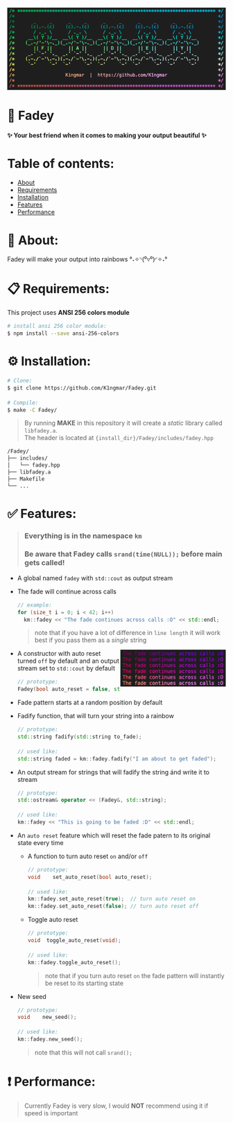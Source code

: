 
<p align="center">
  <img alt="Really cool fadey banner" src="./img/fadey.png" />
</p>

# 🌈 Fadey
#### ✨ Your best friend when it comes to making your output beautiful ✨

# Table of contents:
* [About](#-about)
* [Requirements](#-requirements)
* [Installation](#%EF%B8%8F-installation)
* [Features](#-features)
* [Performance](#%EF%B8%8F-performance)

# 📝 About:

Fadey will make your output into rainbows °˖✧◝(⁰▿⁰)◜✧˖°

# 📋 Requirements:
This project uses **ANSI 256 colors module**
```bash
# install ansi 256 color module:
$ npm install --save ansi-256-colors
```

# ⚙️ Installation:
```bash
# Clone:
$ git clone https://github.com/K1ngmar/Fadey.git

# Compile:
$ make -C Fadey/
```
>By running **MAKE** in this repository it will create a *static* library called `libfadey.a`.  
>The header is located at `{install_dir}/Fadey/includes/fadey.hpp`
```text
/Fadey/
├── includes/
│   └── fadey.hpp
├── libfadey.a
├── Makefile
└── ...
```

# ✅ Features:

> ### Everything is in the namespace `km`  
> ### Be aware that Fadey calls `srand(time(NULL));` before main gets called!

* A global named `fadey` with `std::cout` as output stream

* The fade will continue across calls
  ```c++
  // example:
  for (size_t i = 0; i < 42; i++)
    km::fadey << "The fade continues across calls :O" << std::endl;
  ```
  > note that if you have a lot of difference in `line length` it will work best if you pass them as a *single* string
  <img alt="Really cool fadey banner" src="./img/fade across calls.png" style="float:right;height:85px;" />

* A constructor with auto reset turned `off` by default and an output stream set to `std::cout` by default
  ```c++
  // prototype:
  Fadey(bool auto_reset = false, std::ostream& stream = std::cout);
  ```

* Fade pattern starts at a random position by default

* Fadify function, that will turn your string into a rainbow
  ```c++
  // prototype:
  std::string fadify(std::string to_fade);

  // used like:
  std::string faded = km::fadey.fadify("I am about to get faded");
  ```

* An output stream for strings that will fadify the string ánd write it to stream
  ```c++
  // prototype:
  std::ostream& operator << (Fadey&, std::string);
  
  // used like:
  km::fadey << "This is going to be faded :D" << std::endl;
  ```

* An `auto reset` feature which will reset the fade patern to its original state every time 

  * A function to turn auto reset `on` and/or `off`
    ```c++
    // prototype:
    void	set_auto_reset(bool auto_reset);

    // used like:
    km::fadey.set_auto_reset(true);  // turn auto reset on
    km::fadey.set_auto_reset(false); // turn auto reset off
    ````

  * Toggle auto reset
    ```c++
    // prototype:
    void  toggle_auto_reset(void);

    // used like:
    km::fadey.toggle_auto_reset();
    ```
    > note that if you turn auto reset `on` the fade pattern will instantly be reset to its starting state
  
*  New seed
    ```c++
    // prototype:
    void	new_seed();

    // used like:
    km::fadey.new_seed();
    ```
    > note that this will not call `srand();`


# ❗️ Performance:
> Currently Fadey is very slow, I would **NOT** recommend using it if speed is important
